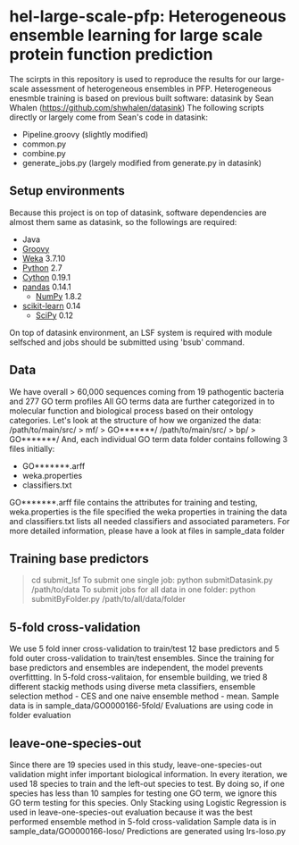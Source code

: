 # hel-large-scale-pfp: Heterogeneous ensemble learning for large scale protein function prediction

The scirpts in this repository is used to reproduce the results for our large-scale assessment of heterogeneous ensembles in PFP. 
Heterogeneous enesmble training is based on previous built software: datasink by Sean Whalen (https://github.com/shwhalen/datasink)
The following scripts directly or largely come from Sean's code in datasink:
* Pipeline.groovy (slightly modified)
* common.py 
* combine.py
* generate_jobs.py (largely modified from generate.py in datasink)

## Setup environments
Because this project is on top of datasink, software dependencies are almost them same as datasink, so the followings are required:

* Java
* [Groovy](http://groovy.codehaus.org)
* [Weka](http://www.cs.waikato.ac.nz/~ml/weka/) 3.7.10
* [Python](http://www.python.org) 2.7
* [Cython](http://www.cython.org) 0.19.1
* [pandas](http://pandas.pydata.org) 0.14.1
	* [NumPy](http://www.numpy.org) 1.8.2
* [scikit-learn](http://scikit-learn.org) 0.14
	* [SciPy](http://www.scipy.org) 0.12

On top of datasink environment, an LSF system is required with module selfsched and jobs should be submitted using 'bsub' command.

## Data
We have overall > 60,000 sequences coming from 19 pathogentic bacteria and 277 GO term profiles
All GO terms data are further categorized in to molecular function and biological process based on their ontology categories.
Let's look at the structure of how we organized the data:
	/path/to/main/src/ > mf/ > GO*******/
	/path/to/main/src/ > bp/ > GO*******/
And, each individual GO term data folder contains following 3 files initially:
* GO*******.arff
* weka.properties
* classifiers.txt

GO*******.arff file contains the attributes for training and testing, weka.properties is the file specified the weka properties in training the data and classifiers.txt lists all needed classifiers and associated parameters.
For more detailed information, please have a look at files in sample_data folder

## Training base predictors
> cd submit_lsf
To submit one single job:
> python submitDatasink.py /path/to/data
To submit jobs for all data in one folder:
> python submitByFolder.py /path/to/all/data/folder

## 5-fold cross-validation
We use 5 fold inner cross-validation to train/test 12 base predictors and 5 fold outer cross-validation to train/test ensembles. Since the training for base predictors and ensembles are independent, the model prevents overfittting.
In 5-fold cross-valitaion, for ensemble building, we tried 8 different stackig methods using diverse meta classifiers, ensemble selection method - CES and one naive ensemble method - mean.
Sample data is in sample_data/GO0000166-5fold/
Evaluations are using code in folder evaluation

## leave-one-species-out
Since there are 19 species used in this study, leave-one-species-out validation might infer important biological information.
In every iteration, we used 18 species to train and the left-out species to test. By doing so, if one species has less than 10 samples for testing one GO term, we ignore this GO term testing for this species.
Only Stacking using Logistic Regression is used in leave-one-species-out evaluation because it was the best performed ensemble method in 5-fold cross-validation
Sample data is in sample_data/GO0000166-loso/
Predictions are generated using lrs-loso.py
